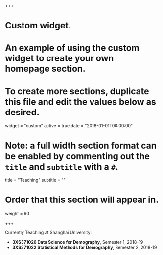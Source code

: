 +++
# Custom widget.
# An example of using the custom widget to create your own homepage section.
# To create more sections, duplicate this file and edit the values below as desired.
widget = "custom"
active = true
date = "2018-01-01T00:00:00"

# Note: a full width section format can be enabled by commenting out the `title` and `subtitle` with a `#`.
title = "Teaching"
subtitle = ""

# Order that this section will appear in.
weight = 60

+++

Currently Teaching at Shanghai University:

* **3XS371026 Data Science for Demography**, Semester 1, 2018-19
* **3XS371022 Statistical Methods for Demography**, Semester 2, 2018-19
